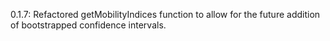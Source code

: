 0.1.7: Refactored getMobilityIndices function to allow for the future addition of bootstrapped confidence intervals. 
